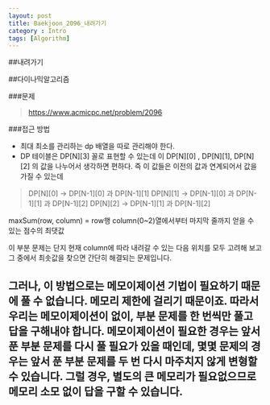 ```yaml
---
layout: post
title: Baekjoon_2096_내려가기
category : Intro
tags: [Algorithm]
---
```

##내려가기

##다이나믹알고리즘

###문제
>https://www.acmicpc.net/problem/2096


###접근 방법

- 최대 최소를 관리하는 dp 배열을 따로 관리해야 한다.
- DP 테이블은 DP[N][3] 꼴로 표현할 수 있는데 이 DP[N][0] , DP[N][1], DP[N][2] 의 값을 나누어서 생각하면 편하다. 즉 이 값들은 이전의 값과 연계되어서 값을 가질 수 있는데
>DP[N][0] -> DP[N-1][0] 과 DP[N-1][1]
>DP[N][1] -> DP[N-1][0] 과 DP[N-1][1] 과 DP[N-1][2] 
>DP[N][2] -> DP[N-1][1] 과 DP[N-1][2]

maxSum(row, column) =
row행 column(0~2)열에서부터 마지막 줄까지 얻을 수 있는 점수의 최댓값

이 부분 문제는 단지 현재 column에 따라 내려갈 수 있는 다음 위치를
모두 고려해 보고 그 중에서 최솟값을 찾으면 간단히 해결되는 문제입니다.



그러나, 이 방법으로는 메모이제이션 기법이 필요하기 때문에 풀 수 없습니다.
메모리 제한에 걸리기 때문이죠.
따라서 우리는 메모이제이션이 없이, 부분 문제를 한 번씩만 풀고 답을 구해내야 합니다.
메모이제이션이 필요한 경우는 앞서 푼 부분 문제를 다시 풀 필요가 있을 때인데,
몇몇 문제의 경우는 앞서 푼 부분 문제를 두 번 다시 마주치지 않게 변형할 수 있습니다.
그럴 경우, 별도의 큰 메모리가 필요없으므로 메모리 소모 없이 답을 구할 수 있습니다.
-